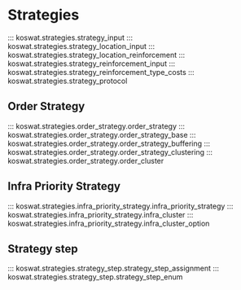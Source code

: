 # Strategies

::: koswat.strategies.strategy_input
::: koswat.strategies.strategy_location_input
::: koswat.strategies.strategy_location_reinforcement
::: koswat.strategies.strategy_reinforcement_input
::: koswat.strategies.strategy_reinforcement_type_costs
::: koswat.strategies.strategy_protocol

## Order Strategy

::: koswat.strategies.order_strategy.order_strategy
::: koswat.strategies.order_strategy.order_strategy_base
::: koswat.strategies.order_strategy.order_strategy_buffering
::: koswat.strategies.order_strategy.order_strategy_clustering
::: koswat.strategies.order_strategy.order_cluster

## Infra Priority Strategy

::: koswat.strategies.infra_priority_strategy.infra_priority_strategy
::: koswat.strategies.infra_priority_strategy.infra_cluster
::: koswat.strategies.infra_priority_strategy.infra_cluster_option

## Strategy step

::: koswat.strategies.strategy_step.strategy_step_assignment
::: koswat.strategies.strategy_step.strategy_step_enum
